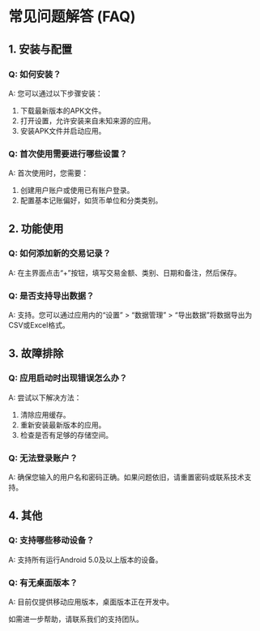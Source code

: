 # 常见问题解答 (FAQ)

## 1. 安装与配置
### Q: 如何安装？
A: 您可以通过以下步骤安装：
1. 下载最新版本的APK文件。
2. 打开设置，允许安装来自未知来源的应用。
3. 安装APK文件并启动应用。

### Q: 首次使用需要进行哪些设置？
A: 首次使用时，您需要：
1. 创建用户账户或使用已有账户登录。
2. 配置基本记账偏好，如货币单位和分类类别。

## 2. 功能使用
### Q: 如何添加新的交易记录？
A: 在主界面点击“+”按钮，填写交易金额、类别、日期和备注，然后保存。

### Q: 是否支持导出数据？
A: 支持。您可以通过应用内的“设置” > “数据管理” > “导出数据”将数据导出为CSV或Excel格式。

## 3. 故障排除
### Q: 应用启动时出现错误怎么办？
A: 尝试以下解决方法：
1. 清除应用缓存。
2. 重新安装最新版本的应用。
3. 检查是否有足够的存储空间。

### Q: 无法登录账户？
A: 确保您输入的用户名和密码正确。如果问题依旧，请重置密码或联系技术支持。

## 4. 其他
### Q: 支持哪些移动设备？
A: 支持所有运行Android 5.0及以上版本的设备。

### Q: 有无桌面版本？
A: 目前仅提供移动应用版本，桌面版本正在开发中。

如需进一步帮助，请联系我们的支持团队。
